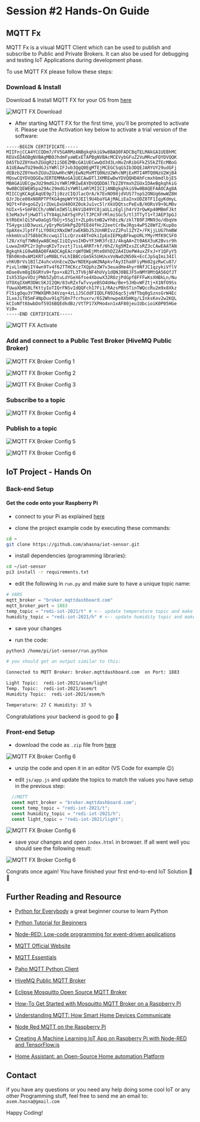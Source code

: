 # Session #2 Hands-On Guide

## MQTT Fx

MQTT Fx is a visual MQTT Client which can be used to publish and subscribe to Public and Private Brokers. It can also be used for debugging and testing IoT Applications during development phase.

To use MQTT FX please follow these steps:

### Download & Install

Download & Install MQTT FX for your OS from [here](https://softblade.de/en/download-2/)

![MQTT FX Download](img/mqtt-fx-download.png)

- After starting MQTT FX for the first time, you'll be prompted to activate it. Please use the Activation key below to activate a trial version of the software:

```text
-----BEGIN CERTIFICATE-----
MIIFnjCCA4YCCQDm7/FV5GARMzANBgkqhkiG9w0BAQ0FADCBqTELMAkGA1UEBhMC
REUxEDAOBgNVBAgMB0JhdmFyaWExETAPBgNVBAcMCEVybGFuZ2VuMRcwFQYDVQQK
DA5Tb2Z0YmxhZGUgR21iSDEZMBcGA1UECwwQd3d3LnNvZnRibGFkZS5kZTEcMBoG
A1UEAwwTU29mdGJsYWRlIFJvb3QgQ0EgMTEjMCEGCSqGSIb3DQEJARYUY29udGFj
dEBzb2Z0YmxhZGUuZGUwHhcNMjEwNzMxMTQ0NzU2WhcNMjExMTI4MTQ0NzU2WjB4
MQswCQYDVQQGEwJERTEMMAoGA1UECAwDTlJXMREwDwYDVQQHDAhFcmxhbmdlbjES
MBAGA1UECgwJU29mdGJsYWRlMRIwEAYDVQQDDAlTb2Z0YmxhZGUxIDAeBgkqhkiG
9w0BCQEWEW5pa29Ac29mdGJsYWRlLmRlMIICIjANBgkqhkiG9w0BAQEFAAOCAg8A
MIICCgKCAgEAqUE9p71j0zzCIQJlacOrA/k7EvNO98jdVUS77opS2ONUg6mwWZ8H
QJrJbce00xN8RPTPfKG4gmpWYY9JEIl9U4baYGAjMALiEaInxODZ8TF1IqyKdmyL
9Q7t+Fd+goGZy1rZUeLDxU40OXZ0okJu1vc5lrXkVDQtscPeEvB/HORsV9+9LM0v
hUIx+S+SmF0CCh/oNWlmIW5lL0kViD49YC8jaULLzEgljh4rV3rQwKp40MBmFJkt
E3eMa3vfjHwDTlsTY84gLhAY5gYPzlTJPCXFrMlmiSGc5/tl3TTyT1+TJAEP3pGJ
ktRbEmlQi5FwOaGgSfbUj+5Sq1t+ZLp0stmB2wYh0izN/zklTB9FJMN93o/dbqVm
TS4ygxiUD3wuxL/yQryMoSHkPgZQfEEd4fHc22eetCrBwJRgs4wP528WfZ/Kup8o
SpAXexJlptFfiLY00XzXNxDWfzwEKBbJ5JUnNRIvzZ2Pul1ZYZ+/FKjjLUG7hmBW
nkkmUcu3758bbCRccwqiIlLcQrzx48TnOkiIpEoIEPKpBFkwpURLYMyrMfK9CSFO
l28/xYqf7WNdywABCmqCIiQIyvoIHDvYF3HR3fcEJ/4kqAA+Zt0A6X3uK2Bvsr9h
LuwaZnKPC2r3ghvqKIvTzvztj7isL4RRTrkf/0hZ/Xg5MIxsZCsRZ3cCAwEAATAN
BgkqhkiG9w0BAQ0FAAOCAgEAcrqWfOWEjMte0XhDZ2A4IUePW4uxZFxJ+Y1QFyY5
TBh0Kn0vAM1KRTieM8BLYvLhIBBCcGm5k5UHUvxVoNwO2N50k+EcCJpSqImi34Il
vhKUBrVs1BIlZ4uhcvUnEcwZQwrNDEKpaW2NApkvfAy3Iha8FiyMm02gzRwCu87/
PivLlnNWjIY4wn9Tv4f62TTHCKcz7XQphzZW7v3euadHe4hyr0NfJC1qzykiVflV
mDae8vm8gI6GRYu9+fpx+xB2TL3TV6jNF4hUVy1dQNJ0BEJF5xNMY8MtQA56QfJT
IsX53SpvVDzjPNb5ZyDtuLdYGeX6fse4XbowX32ROzjPdGpf8FFFwKsXHBkLn/Nu
UTOXqIXmM3DWcSKJI2QH/83vRZxfwTvvyeBSO4UHw/Be+5JHbvWFZtj+X1NfO9Ss
fUwaXbMS8LfKttyIoTIQrFNSvIdQQFch17Fi1/RAzsPBhSTinTWQccRu2m9x8Xkz
Fl5igOqu3Y7MWXQMh34Vzq+4zLiJSCddFIQDLFN926qc5jvNfTbq0gSznsGrW4Ec
ILxeJiT85mF4NpDuv91q7S0n7fcrhuxrv/6S2WhnwpeAXbHKg/LInksKov2w2KQL
kCIoNft6bwbDof59I6BQEdkdBz/VtTP17XPHo4xn1xAF80jeu1UbcioiK0P05HGe
Vi0=
-----END CERTIFICATE-----
```

![MQTT FX Activate](img/mqtt-fx-activate.png)

### Add and connect to a Public Test Broker (HiveMQ Public Broker)

![MQTT FX Broker Config 1](img/mqtt-fx-add-broker-1.png)

![MQTT FX Broker Config 2](img/mqtt-fx-add-broker-2.png)

![MQTT FX Broker Config 3](img/mqtt-fx-add-broker-3.png)

### Subscribe to a topic

![MQTT FX Broker Config 4](img/mqtt-fx-add-broker-4.png)

### Publish to a topic

![MQTT FX Broker Config 5](img/mqtt-fx-add-broker-5.png)

![MQTT FX Broker Config 6](img/mqtt-fx-add-broker-6.png)

## IoT Project - Hands On

### Back-end Setup

#### Get the code onto your Raspberry Pi

- connect to your Pi as explained [here](https://github.com/ahasna/redi-iot-2021-ws/tree/main/hands-on/session-1#connect-to-raspberry-pi)

- clone the project example code by executing these commands:

```bash
cd ~
git clone https://github.com/ahasna/iot-sensor.git
```

- install dependencies (programming libraries):

```bash
cd ~/iot-sensor
pi3 install -r requirements.txt
```

- edit the following in `run.py` and make sure to have a unique topic name:

```python
# VARS
mqtt_broker = "broker.mqttdashboard.com"
mqtt_broker_port = 1883
temp_topic = "redi-iot-2021/t" # <-- update temperature topic and make sure it is unique
humidity_topic = "redi-iot-2021/h" # <-- update humidity topic and make sure it is unique
```

- save your changes

- run the code:

```bash
python3 /home/pi/iot-sensor/run.python

# you should get an output similar to this:

Connected to MQTT Broker: broker.mqttdashboard.com  on Port: 1883

Light Topic:  redi-iot-2021/asem/light
Temp. Topic:  redi-iot-2021/asem/t
Humidity Topic:  redi-iot-2021/asem/h

Temperature: 27 C Humidity: 37 %
```

Congratulations your backend is good to go :tada:

### Front-end Setup

- download the code as `.zip` file from [here](https://github.com/ahasna/iot-dashboard)

![MQTT FX Broker Config 6](img/iot-project-fe-1.png)

- unzip the code and open it in an editor (VS Code for example :wink:)

- edit `js/app.js` and update the topics to match the values you have setup in the previous step:

```js
  //MQTT
  const mqtt_broker = "broker.mqttdashboard.com";
  const temp_topic = "redi-iot-2021/t";
  const humidity_topic = "redi-iot-2021/h";
  const light_topic = "redi-iot-2021/light";
```

![MQTT FX Broker Config 6](img/iot-project-fe-2.png)

- save your changes and open `index.html` in browser. If all went well you should see the following result:

![MQTT FX Broker Config 6](img/iot-project-fe-3.png)

Congrats once again! You have finished your first end-to-end IoT Solution :tada: :tada:

## Further Reading and Resource

- [Python for Everybody](https://www.py4e.com/) a great beginner course to learn Python

- [Python Tutorial for Beginners](https://www.youtube.com/watch?v=YYXdXT2l-Gg&list=PL-osiE80TeTt2d9bfVyTiXJA-UTHn6WwU&ab_channel=CoreySchafer)

- [Node-RED: Low-code programming for event-driven applications](https://nodered.org/)

- [MQTT Official Website](https://mqtt.org/)

- [MQTT Essentials](https://www.hivemq.com/mqtt-essentials/)

- [Paho MQTT Python Client](https://www.eclipse.org/paho/index.php?page=clients/python/index.php)

- [HiveMQ Public MQTT Broker](https://www.hivemq.com/public-mqtt-broker/)

- [Eclipse Mosquitto Open Source MQTT Broker](https://mosquitto.org/)

- [How-To Get Started with Mosquitto MQTT Broker on a Raspberry Pi](https://www.youtube.com/watch?v=AsDHEDbyLfg&ab_channel=BRUHAutomation)

- [Understanding MQTT: How Smart Home Devices Communicate](https://www.youtube.com/watch?v=NjKK5ab0-Kk&ab_channel=TheHookUp)

- [Node Red MQTT on the Raspberry Pi](https://www.youtube.com/watch?v=WxUTYzxIDns&ab_channel=RichardWenner)

- [Creating A Machine Learning IoT App on Raspberry Pi with Node-RED and TensorFlow.js](https://www.youtube.com/watch?v=6sFrQaDtK5Q&ab_channel=PaulVanEck)

- [Home Assistant: an Open-Source Home automation Platform](https://www.home-assistant.io/)

## Contact

if you have any questions or you need any help doing some cool IoT or any other Programming stuff, feel free to send me an email to: `asem.hasna@gmail.com`

Happy Coding!
